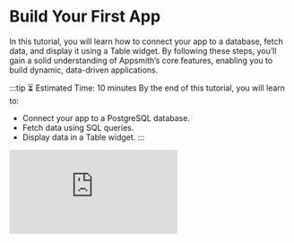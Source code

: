 # Build Your First App

In this tutorial, you will learn how to connect your app to a database, fetch data, and display it using a Table widget. By following these steps, you’ll gain a solid understanding of Appsmith’s core features, enabling you to build dynamic, data-driven applications.

:::tip ⏳ Estimated Time: 10 minutes
By the end of this tutorial, you will learn to:

- Connect your app to a PostgreSQL database.
- Fetch data using SQL queries.
- Display data in a Table widget.
:::


<div style={{ position: "relative", paddingBottom: "calc(50.52% + 41px)", height: 0, width: "100%" }}>
  <iframe
    src="https://demo.arcade.software/N0DGhXCaYUFdtc4h8M2b?embed"
    frameBorder="0"
    loading="lazy"
    webkitAllowFullScreen
    mozAllowFullScreen
    allowFullScreen
    allow="fullscreen"
    style={{ position: "absolute", top: 0, left: 0, width: "100%", height: "100%" }}
    title="Appsmith | Connect Data"
  />
</div>

1. Open the [Appsmith Home](https://app.appsmith.com/applications) to view all workspaces and applications. A workspace is a collection of applications where teams can collaborate on building and managing different apps.

2. To create a new app, click the **Create New** dropdown in the top-right corner of the workspace and select **Application**.


3. In your application and, from the sidebar, click the **Data** button. This section lists all the datasources configured in your app, where you can edit existing ones or add new datasources.

4. Click the **+** icon next to **Datasources in your workspace** to add a new datasource.

5. You’ll now see a list of APIs, databases, and SaaS integrations you can connect to. For this tutorial, select the **Sample Users** database. This is a PostgreSQL database that contains user-related data, such as names, email addresses, and user IDs, which will be used to display data in the app. 

6. After selecting Sample Users, a page opens showing the database schema *(structure of tables and columns)*, tables, and configuration details.

7. Click **+ New Query** from the top-right corner. This opens a query editor where you can write SQL queries.

8. Click on the three dots next to the query name in the left pane and select Rename. Rename the default query name `Query1` to `getUsers`. 

9. Update the query with the following to fetch records in ascending order of the `id` field:

<dd>

  ```sql
  SELECT * FROM public."users" ORDER BY id LIMIT 10;
  ```

</dd>

10. Click the **Run** button on the top right of the screen to execute the query and confirm that it returns data.

11. Click the **UI** tab on the *Entity Explorer* to the left of the screen. The UI tab opens a list of available widgets in Appsmith, which can be used to display data and design the app.

12. Click **+ New UI Element**. This displays a list of available widgets to choose from. Drag a **Table** widget and drop it onto the canvas to display the data in a structured format.

13. When you add the Table widget, a *Property Pane* appears on the right. The Property Pane contains all the configurable settings for the widget, such as its name, datasource, appearance, and behavior. To rename the widget, edit the name at the top of the pane, changing it from `Table1` to `usersTable`.

14. In the Property Pane, click on the [**Table Data**](/reference/widgets/table#table-data-arrayobject) property and select the `getUsers` query to connect the Table to the data fetched by the query. The Table Data property allows you to bind your query or JS data to the Table widget.

15. Click on the **Deploy** button in the top-right corner. This allows you to publish your changes and make your app live, which you can then share with others. 
 
:::tip 🎉 Great job!  
You have successfully created your first app by connecting to a sample PostgreSQL database, fetching user details, and displaying them in a Table widget.

Your app is now live! You can share it with others and continue enhancing it by adding more data-driven features and interactivity. 
:::


### What's next?

Now that you've connected data and built a basic UI, here are some next steps based on what you want to do next:

- [**Work with data:**](/getting-started/tutorials/the-basics/work-with-data-in-ui) Learn how to filter, sort, and manipulate data before displaying it. 
- [**Build more UI interactions:**](/build-apps/how-to-guides) Add buttons, forms, and other widgets to create an interactive experience. 
- [**Integrate APIs & databases:**](/connect-data/reference/overview) Connect your app to external APIs or a custom database. 